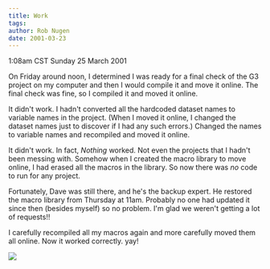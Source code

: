 ```yaml
---
title: Work
tags: 
author: Rob Nugen
date: 2001-03-23
---
```


<title>Work: moving the G3 online</title>
<p class=date>1:08am CST Sunday 25 March 2001</p>

<p>On Friday around noon, I determined I was ready for a final check
of the G3 project on my computer and then I would compile it and move
it online.  The final check was fine, so I compiled it and moved it
online.</p>

<p>It didn't work.  I hadn't converted all the hardcoded dataset names
to variable names in the project.  (When I moved it online, I changed
the dataset names just to discover if I had any such errors.)  Changed
the names to variable names and recompiled and moved it online.</p>

<p>It didn't work.  In fact, <em>Nothing</em> worked.  Not even the
projects that I hadn't been messing with.  Somehow when I created the
macro library to move online, I had erased all the macros in the
library.  So now there was <em>no</em> code to run for any
project.</p>

<p>Fortunately, Dave was still there, and he's the backup expert.  He
restored the macro library from Thursday at 11am.  Probably no one had
updated it since then (besides myself) so no problem.  I'm glad we
weren't getting a lot of requests!!</p>

<p>I carefully recompiled all my macros again and more carefully moved
them all online.  Now it worked correctly.  yay!</p>

<p><img src='/images/rob/wL-ROB.gif'/></p>

